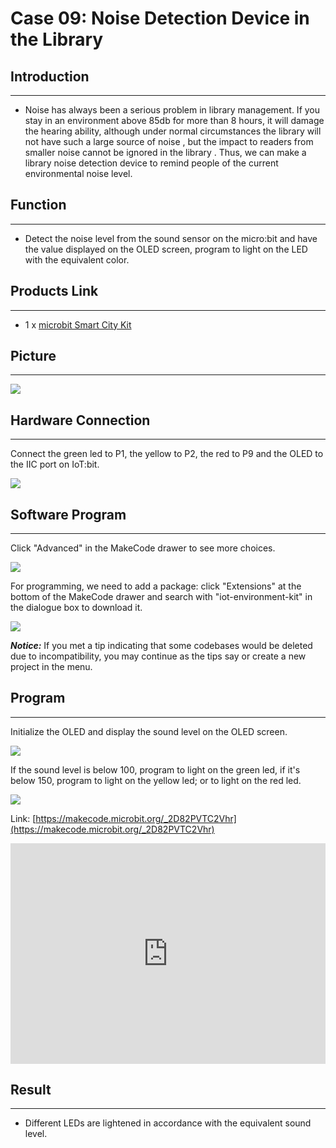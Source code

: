 # Case 09: Noise Detection Device in the Library


##  Introduction 
---

- Noise has always been a serious problem in library management. If you stay in an environment above 85db for more than 8 hours, it will damage the hearing ability, although under normal circumstances the library will not have such a large source of noise , but the impact to readers from smaller noise cannot be ignored in the library . Thus, we can make a library noise detection device to remind people of the current environmental noise level.


##  Function
---

- Detect the noise level from the sound sensor on the micro:bit and have the value displayed on the OLED screen, program to light on the LED with the equivalent color. 

## Products Link
---
- 1 x [microbit Smart City Kit]()

## Picture
---
![](./images/microbit-Smart-City-Kit-case-01-02.png)

## Hardware Connection
---

Connect the green led to P1, the yellow to P2, the red to P9 and the OLED to the IIC  port on IoT:bit. 

![](./images/microbit-Smart-City-Kit-case-04-03.png)

## Software Program

---

Click "Advanced" in the MakeCode drawer to see more choices. 

![](./images/microbit-Smart-City-Kit-case-01-04.png)

For programming, we need to add a package: click "Extensions" at the bottom of the MakeCode drawer and search with "iot-environment-kit" in the dialogue box to download it. 

![](./images/microbit-Smart-City-Kit-case-01-05.png)



***Notice:*** If you met a tip indicating that some codebases would be deleted due to incompatibility, you may continue as the tips say or create a new project in the menu. 

## Program

---

Initialize the OLED and display the sound level on the OLED screen. 

![](./images/microbit-Smart-City-Kit-case-09-07.png)

If the sound level is below 100, program to light on the green led, if it's below 150, program to light on the yellow led; or to light on the red led. 

![](./images/microbit-Smart-City-Kit-case-09-08.png)


Link: [https://makecode.microbit.org/_2D82PVTC2Vhr](https://makecode.microbit.org/_2D82PVTC2Vhr)

<div style="position:relative;height:0;padding-bottom:70%;overflow:hidden;">
<iframe style="position:absolute;top:0;left:0;width:100%;height:100%;" src="https://makecode.microbit.org/#pub:https://makecode.microbit.org/_2D82PVTC2Vhr" frameborder="0" sandbox="allow-popups allow-forms allow-scripts allow-same-origin">
</iframe>
</div>  


## Result
---
- Different LEDs are lightened in accordance with the equivalent sound level. 




